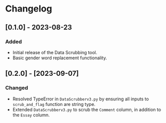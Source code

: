 # Changelog

## [0.1.0] - 2023-08-23
### Added
- Initial release of the Data Scrubbing tool.
- Basic gender word replacement functionality.

## [0.2.0] - [2023-09-07]  
### Changed
- Resolved TypeError in `DataScrubberv3.py` by ensuring all inputs to `scrub_and_flag` function are string type.
- Extended `DataScrubberv3.py` to scrub the `Comment` column, in addition to the `Essay` column.
